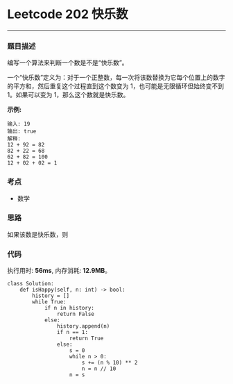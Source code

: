 # Leetcode 202 快乐数
***
### 题目描述
编写一个算法来判断一个数是不是“快乐数”。

一个“快乐数”定义为：对于一个正整数，每一次将该数替换为它每个位置上的数字的平方和，然后重复这个过程直到这个数变为 1，也可能是无限循环但始终变不到 1。如果可以变为 1，那么这个数就是快乐数。

**示例:**

	输入: 19
	输出: true
	解释: 
	12 + 92 = 82
	82 + 22 = 68
	62 + 82 = 100
	12 + 02 + 02 = 1

### 考点

* 数学

### 思路  
如果该数是快乐数，则


### 代码
执行用时: **56ms**, 内存消耗: **12.9MB**。


```
class Solution:
    def isHappy(self, n: int) -> bool:
        history = []
        while True:
            if n in history:
                return False
            else:
                history.append(n)
                if n == 1:
                    return True
                else:
                    s = 0
                    while n > 0:
                        s += (n % 10) ** 2
                        n = n // 10
                    n = s             
```
